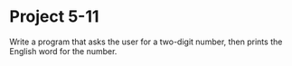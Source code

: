 # Project 5-11

Write a program that asks the user for a two-digit number, then prints
the English word for the number.



